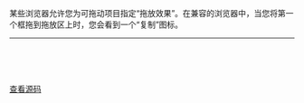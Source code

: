 某些浏览器允许您为可拖动项目指定“拖放效果”。在兼容的浏览器中，当您将第一个框拖到拖放区上时，您会看到一个“复制”图标。

----
<br>
<br>
<br>

<script setup>
import DropEffects from '../../.vitepress/examples/05-customize/drop-effects'
</script>

<DropEffects></DropEffects>

[查看源码](https://github.com/hcg1023/vue3-dnd/tree/main/packages/docs/src/.vitepress/examples/05-customize/drop-effects)
